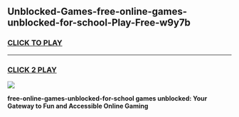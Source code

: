 
## Unblocked-Games-free-online-games-unblocked-for-school-Play-Free-w9y7b
<h3>
<a href="https://premium76.site?title=free-online-games-unblocked-for-school&ref=19M">CLICK TO PLAY</a></h3>
<hr>

<h3>
<a href="https://premium76.site?title=free-online-games-unblocked-for-school&ref=19M">CLICK 2 PLAY</a>
  
</h3>

<a href="https://premium76.site?title=free-online-games-unblocked-for-school&ref=19M"><img src="https://clearcache.store/games.png"></a>


**free-online-games-unblocked-for-school games unblocked: Your Gateway to Fun and Accessible Online Gaming**
